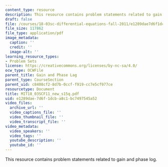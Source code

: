 ```yaml
---
content_type: resource
description: This resource contains problem statements related to gain and phase log.
draft: false
file: /courses/18-03sc-differential-equations-fall-2011/e1289dae7d6f1dcba8c1bc7497545a52_MIT18_03SCF11_new_s15q.pdf
file_size: 117862
file_type: application/pdf
image_metadata:
  caption: ''
  credit: ''
  image-alt: ''
learning_resource_types:
- Problem Sets
license: https://creativecommons.org/licenses/by-nc-sa/4.0/
ocw_type: OCWFile
parent_title: Gain and Phase Lag
parent_type: CourseSection
parent_uid: c8408cf2-8d7b-0ccf-f919-cc7e5cf977ce
resourcetype: Document
title: MIT18_03SCF11_new_s15q.pdf
uid: e1289dae-7d6f-1dcb-a8c1-bc7497545a52
video_files:
  archive_url: ''
  video_captions_file: ''
  video_thumbnail_file: ''
  video_transcript_file: ''
video_metadata:
  video_speakers: ''
  video_tags: ''
  youtube_description: ''
  youtube_id: ''
---
```

This resource contains problem statements related to gain and phase log.